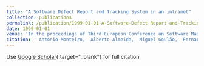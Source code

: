 ```yaml
---
title: "A Software Defect Report and Tracking System in an intranet"
collection: publications
permalink: /publication/1999-01-01-A-Software-Defect-Report-and-Tracking-System-in-an-intranet
date: 1999-01-01
venue: 'In the proceedings of Third European Conference on Software Maintenance and Reengineering'
citation: ' António Monteiro,  Alberto Almeida,  Miguel Goulão,  Fernando Abreu,  Pedro Sousa, &quot;A Software Defect Report and Tracking System in an intranet.&quot; In the proceedings of Third European Conference on Software Maintenance and Reengineering, 1999.'
---
```

Use [Google Scholar](https://scholar.google.com/scholar?q=A+Software+Defect+Report+and+Tracking+System+in+an+intranet){:target="_blank"} for full citation